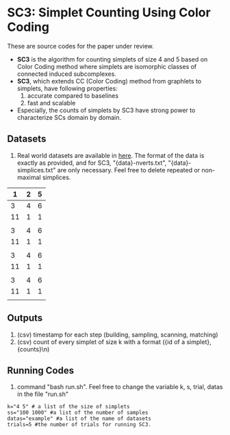 # SC3: Simplet Counting Using Color Coding

These are source codes for the paper under review.


* **SC3** is the algorithm for counting simplets of size 4 and 5 based on Color Coding method where simplets are isomorphic classes of connected induced subcomplexes.
* **SC3**, which extends CC (Color Coding) method from graphlets to simplets, have following properties:
  1. accurate compared to baselines
  2. fast and scalable
* Especially, the counts of simplets by SC3 have strong power to characterize SCs domain by domain.



## Datasets 
1. Real world datasets are available in [here](https://www.cs.cornell.edu/~arb/data/). The format of the data is exactly as provided, and for SC3, "{data}-nverts.txt", "{data}-simplices.txt" are only necessary. Feel free to delete repeated or non-maximal simplices.

| 1  | 2 | 5 |
|----|---|---|
| 3  | 4 | 6 |
| 11 | 1 | 1 |
|    |   |   |
| 3  | 4 | 6 |
| 11 | 1 | 1 |
|    |   |   |
| 3  | 4 | 6 |
| 11 | 1 | 1 |
|    |   |   |
| 3  | 4 | 6 |
| 11 | 1 | 1 |
|    |   |   |
  
## Outputs
1. (csv) timestamp for each step (building, sampling, scanning, matching) 
2. (csv) count of every simplet of size k with a format ({id of a simplet}, {counts}\n)


## Running Codes
1. command "bash run.sh". Feel free to change the variable k, s, trial, datas in the file "run.sh"
```
k="4 5" # a list of the size of simplets
ss="100 1000" #a list of the number of samples
datas="example" #a list of the name of datasets
trials=5 #the number of trials for running SC3.
```
